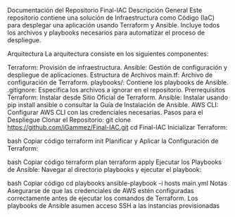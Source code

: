 Documentación del Repositorio Final-IAC
Descripción General
Este repositorio contiene una solución de Infraestructura como Código (IaC) para desplegar una aplicación usando Terraform y Ansible. Incluye todos los archivos y playbooks necesarios para automatizar el proceso de despliegue.

Arquitectura
La arquitectura consiste en los siguientes componentes:

Terraform: Provisión de infraestructura.
Ansible: Gestión de configuración y despliegue de aplicaciones.
Estructura de Archivos
main.tf: Archivo de configuración de Terraform.
playbooks/: Contiene los playbooks de Ansible.
.gitignore: Especifica los archivos a ignorar en el repositorio.
Prerrequisitos
Terraform: Instalar desde Sitio Oficial de Terraform.
Ansible: Instalar usando pip install ansible o consultar la Guía de Instalación de Ansible.
AWS CLI: Configurar AWS CLI con las credenciales necesarias.
Pasos para el Despliegue
Clonar el Repositorio:  git clone https://github.com/iGammez/Final-IAC.git
cd Final-IAC
Inicializar Terraform:

bash
Copiar código
terraform init
Planificar y Aplicar la Configuración de Terraform:

bash
Copiar código
terraform plan
terraform apply
Ejecutar los Playbooks de Ansible:
Navegar al directorio playbooks y ejecutar el playbook:

bash
Copiar código
cd playbooks
ansible-playbook -i hosts main.yml
Notas
Asegurarse de que las credenciales de AWS estén configuradas correctamente antes de ejecutar los comandos de Terraform.
Los playbooks de Ansible asumen acceso SSH a las instancias provisionadas
